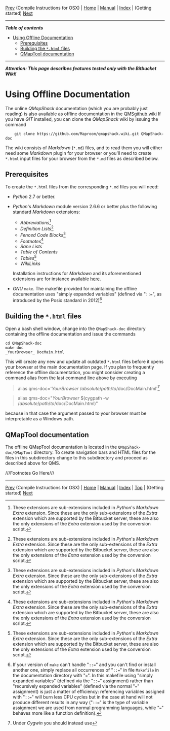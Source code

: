 [Prev](BuildOSX) (Compile Instructions for OSX) | [Home](Home) | [Manual](DocMain) | [Index](AxAdvIndex) | (Getting started) [Next](DocGettingStarted)
- - -

***Table of contents***

* [Using Offline Documentation](#using-offline-documentation)
    * [Prerequisites](#prerequisites)
    * [Building the `*.html` files](#building-the-html-files)
    * [QMapTool documentation](#qmaptool-documentation)

* * * * * * * * * *
 
***Attention: This page describes features tested only with the Bitbucket Wiki!***

# Using Offline Documentation

The online _QMapShack_ documentation (which you are probably just reading)
is also available as offline documentation in the [QMSgithub wiki](https://github.com/Maproom/qmapshack)  If you
have _GIT_ installed, you can clone the _QMapShack_ wiki by issuing
the command

        git clone https://github.com/Maproom/qmapshack.wiki.git QMapShack-doc

The wiki consists of _Markdown_ (`*.md`) files, and to read
them you will either need some _Markdown_ plugin for your browser or
you'll need to create `*.html` input files for your browser from the
`*.md` files as described below.

## Prerequisites

To create the `*.html` files from the corresponding `*.md` files you
will need:

* _Python_ 2.7 or better.

* _Python_'s _Markdown_ module version 2.6.6 or better plus the
  following standard _Markdown_ extensions:

     * _Abbreviations_[^1]
     * _Definition Lists_[^1]
     * _Fenced Code Blocks_[^1]
     * _Footnotes_[^1]
     * _Sane Lists_
     * _Table of Contents_
     * _Tables_[^1]
     * _WikiLinks_

    Installation instructions for _Markdown_ and its aforementioned
    extensions are for instance available
    [here](https://python-markdown.github.io/install/).

* _GNU_ `make`.  The makefile provided for maintaining the offline
  documentation uses "simply expanded variables" (defined via "`::=`",
  as introduced by the Posix standard in 2012)[^2]

[^1]: These extensions are sub-extensions included in _Python_'s
_Markdown_ _Extra_ extension.  Since these are the only sub-extensions
of the _Extra_ extension which are supported by the Bitbucket server,
these are also the only extensions of the _Extra_ extension used by the
conversion script.

[^2]: If your version of `make` can't handle "`::=`" and you can't find
or install another one, simply replace all occurrences of "`::=`" in file
`Makefile` in the documentation directory with "`=`".  In this makefile
using "simply expanded variables" (defined via the "`::=`" assignment)
rather than "recursively expanded variables" (defined via the normal
"`=`" assignment) is just a matter of efficiency: referencing variables
assigned with "`::=`" will burn less CPU cycles but in the case at hand
will not produce different results in any way ("`::=`" is the type of
variable assignment we are used from normal programming languages, while
"`=`" behaves more like a function definition).

## Building the `*.html` files

Open a bash shell window, change into the `QMapShack-doc` directory containing the offline documentation
and issue the commands


```
cd QMapShack-doc
make doc
_YourBrowser_ DocMain.html
```

This will create any new and update all outdated `*.html` files before
it opens your browser at the main documentation page.  If you plan to
frequently reference the offline documentation, you might consider
creating a command alias from the last command line above by executing

>    alias qms-doc='_YourBrowser_ /_absolute_/_path_/_to_/doc/DocMain.html'[^3]

[^3]:  Under _Cygwin_ you should instead use

>    alias qms-doc="_YourBrowser_ $(cygpath -w /_absolute_/_path_/_to_/doc/DocMain.html)"

because in that case the argument passed to your browser must be interpretable as a Windows path.

## QMapTool documentation

The offline QMapTool documentation is located in the `QMapShack-doc/QMapTool` directory. To create navigation bars and HTML files for the files in this subdirectory change to this subdirectory and proceed as described above for QMS. 


///Footnotes Go Here///
- - -
[Prev](BuildOSX) (Compile Instructions for OSX) | [Home](Home) | [Manual](DocMain) | [Index](AxAdvIndex) | [Top](#) | (Getting started) [Next](DocGettingStarted)
